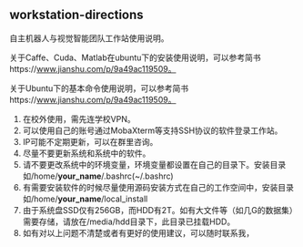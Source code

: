 ## workstation-directions

自主机器人与视觉智能团队工作站使用说明。

关于Caffe、Cuda、Matlab在ubuntu下的安装使用说明，可以参考简书https://www.jianshu.com/p/9a49ac119509。

关于Ubuntu下的基本命令使用说明，可以参考简书https://www.jianshu.com/p/9a49ac119509。

1. 在校外使用，需先连学校VPN。
2. 可以使用自己的账号通过MobaXterm等支持SSH协议的软件登录工作站。
3. IP可能不定期更新，可以在群里咨询。
4. 尽量不要更新系统和系统中的软件。
5. 请不要更改系统中的环境变量，环境变量都设置在自己的目录下。安装目录如/home/**your_name**/.bashrc(~/.bashrc)
6. 有需要安装软件的时候尽量使用源码安装方式在自己的工作空间中，安装目录如/home/**your_name**/local_install
7. 由于系统盘SSD仅有256GB，而HDD有2T。如有大文件等（如几G的数据集）需要存储，请放在/media/hdd目录下，此目录已挂载HDD。
8. 如有对以上问题不清楚或者有更好的使用建议，可以随时联系我，